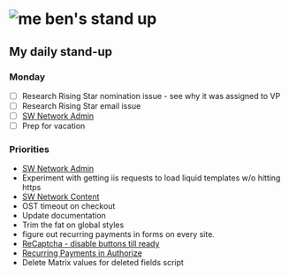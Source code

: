 # ![me](https://avatars2.githubusercontent.com/u/5232044?s=50&v=4) ben's stand up

## My daily stand-up

### Monday

- [ ] Research Rising Star nomination issue - see why it was assigned to VP
- [ ] Research Rising Star email issue
- [ ] [SW Network Admin](https://app.clickup.com/8537154/v/l/li/54890360?pr=12760709)
- [ ] Prep for vacation

### Priorities 
    
- [SW Network Admin](https://app.clickup.com/8537154/v/l/li/54890360?pr=12760709)
- Experiment with getting iis requests to load liquid templates w/o hitting https
- [SW Network Content](https://app.clickup.com/8537154/v/l/li/54892353?pr=12760709)
- OST timeout on checkout
- Update documentation
- Trim the fat on global styles
- figure out recurring payments in forms on every site.
- [ReCaptcha - disable buttons till ready](https://projects.madebyspeak.com/#/tasks/17598281)
- [Recurring Payments in Authorize](https://projects.madebyspeak.com/#/tasks/16411534)
- Delete Matrix values for deleted fields script
